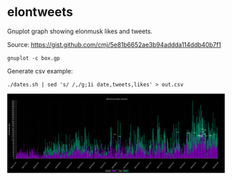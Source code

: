# elontweets
Gnuplot graph showing elonmusk likes and tweets.

Source: https://gist.github.com/cmj/5e81b6652ae3b94addda114ddb40b7f1

```
gnuplot -c box.gp
```

Generate csv example:
```
./dates.sh | sed 's/ /,/g;1i date,tweets,likes' > out.csv
```
![elonmusk graph](/elonmusk.png)
